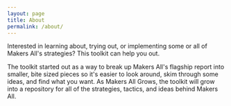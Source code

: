 ```yaml
---
layout: page
title: About
permalink: /about/
---
```


Interested in learning about, trying out, or implementing some or all of Makers All's strategies? This toolkit can help you out.

The toolkit started out as a way to break up Makers All's flagship report into smaller, bite sized pieces so it's easier to look around, skim through some ideas, and find what you want. As Makers All Grows, the toolkit will grow into a repository for all of the strategies, tactics, and ideas behind Makers All.
